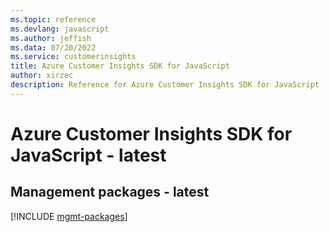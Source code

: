 ```yaml
---
ms.topic: reference
ms.devlang: javascript
ms.author: jeffish
ms.data: 07/20/2022
ms.service: customerinsights
title: Azure Customer Insights SDK for JavaScript
author: xirzec
description: Reference for Azure Customer Insights SDK for JavaScript
---
```

# Azure Customer Insights SDK for JavaScript - latest

## Management packages - latest
[!INCLUDE [mgmt-packages](customer-insights-mgmt-index.md)]

